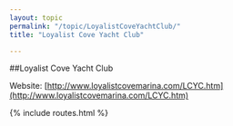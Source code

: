 ```yaml
---
layout: topic
permalink: "/topic/LoyalistCoveYachtClub/"
title: "Loyalist Cove Yacht Club"

---
```


##Loyalist Cove Yacht Club


Website: [http://www.loyalistcovemarina.com/LCYC.htm](http://www.loyalistcovemarina.com/LCYC.htm)

{% include routes.html %}
